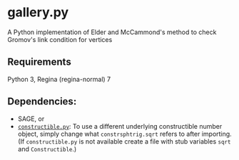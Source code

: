 # gallery.py

A Python implementation of Elder and McCammond's method to check Gromov's link condition for vertices

## Requirements
Python 3, Regina (regina-normal) 7
    
## Dependencies:
- SAGE, or
- [`constructible.py`](https://github.com/leovt/constructible): To use a different underlying constructible number object, simply
        change what `constrsphtrig.sqrt` refers to after importing. (If
        `constructible.py` is not available create a file with stub variables
        `sqrt` and `Constructible`.)
